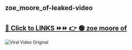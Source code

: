 
 ## zoe_moore_of-leaked-video 

# <h2><a href="https://clipsfans.com/zoe_moore_of&ref=git">🔗 Click to LINKS ⏩⏩ 👉 🟢 zoe moore of </a></h2>

<a href="https://clipsfans.com/zoe_moore_of&ref=git" rel="nofollow" data-target="animated-image.originalLink"><img src="https://i.ibb.co.com/xMMVF88/686577567.gif" alt="Viral Video Original" style="max-width: 100%; display: inline-block;" data-target="animated-image.originalImage"></a>
